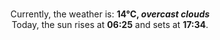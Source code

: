 <p  align="center"><br/>Currently, the weather is: <b> 14°C, <i>overcast clouds</i></b></br>Today, the sun rises at <b>06:25</b> and sets at <b>17:34</b>.</p>